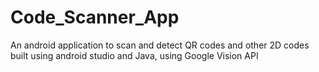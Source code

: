 # Code_Scanner_App
An android application to scan and detect QR codes and other 2D codes built using android studio and Java, using Google Vision API
